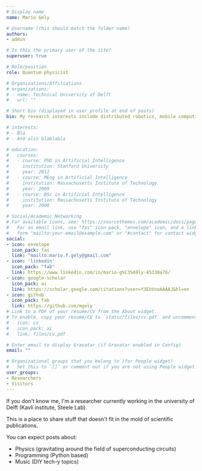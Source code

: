 ```yaml
---
# Display name
name: Mario Gely

# Username (this should match the folder name)
authors:
- admin

# Is this the primary user of the site?
superuser: true

# Role/position
role: Quantum physicist

# Organizations/Affiliations
# organizations:
# - name: Technical University of Delft
#   url: ""

# Short bio (displayed in user profile at end of posts)
bio: My research interests include distributed robotics, mobile computing and programmable matter.

# interests:
# - Bla
# - And also blablabla

# education:
#   courses:
#   - course: PhD in Artificial Intelligence
#     institution: Stanford University
#     year: 2012
#   - course: MEng in Artificial Intelligence
#     institution: Massachusetts Institute of Technology
#     year: 2009
#   - course: BSc in Artificial Intelligence
#     institution: Massachusetts Institute of Technology
#     year: 2008

# Social/Academic Networking
# For available icons, see: https://sourcethemes.com/academic/docs/page-builder/#icons
#   For an email link, use "fas" icon pack, "envelope" icon, and a link in the
#   form "mailto:your-email@example.com" or "#contact" for contact widget.
social:
- icon: envelope
  icon_pack: fas
  link: "mailto:mario.f.gely@gmail.com"
- icon: 'linkedin'
  icon_pack: "fab"
  link: https://www.linkedin.com/in/mario-g%C3%A9ly-45330a76/
- icon: google-scholar
  icon_pack: ai
  link: https://scholar.google.com/citations?user=Y3EbVooAAAAJ&hl=en
- icon: github
  icon_pack: fab
  link: https://github.com/mgely
# Link to a PDF of your resume/CV from the About widget.
# To enable, copy your resume/CV to `static/files/cv.pdf` and uncomment the lines below.
# - icon: cv
#   icon_pack: ai
#   link: files/cv.pdf

# Enter email to display Gravatar (if Gravatar enabled in Config)
email: ""

# Organizational groups that you belong to (for People widget)
#   Set this to `[]` or comment out if you are not using People widget.
user_groups:
- Researchers
- Visitors
---
```


If you don't know me, I'm a researcher currently working in the university of Delft (Kavli institute, Steele Lab).

This is a place to share stuff that doesn't fit in the mold of scientific publications.

You can expect posts about:
 - Physics (gravitating around the field of superconducting circuits)
 - Programming (Python based)
 - Music (DIY tech-y topics)